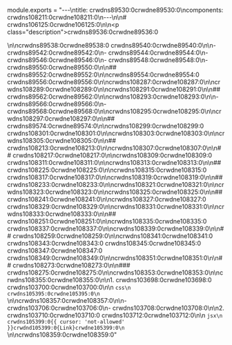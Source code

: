 module.exports = "---\ntitle: crwdns89530:0crwdne89530:0\ncomponents: crwdns108211:0crwdne108211:0\n---\n\n# crwdns106125:0crwdne106125:0\n\n<p class=\"description\">crwdns89536:0crwdne89536:0</p>\n\ncrwdns89538:0crwdne89538:0 crwdns89540:0crwdne89540:0\n\n- crwdns89542:0crwdne89542:0\n- crwdns89544:0crwdne89544:0\n- crwdns89546:0crwdne89546:0\n- crwdns89548:0crwdne89548:0\n- crwdns89550:0crwdne89550:0\n\n## crwdns89552:0crwdne89552:0\n\ncrwdns89554:0crwdne89554:0 crwdns89556:0crwdne89556:0\n\ncrwdns108287:0crwdne108287:0\n\ncrwdns108289:0crwdne108289:0\n\ncrwdns108291:0crwdne108291:0\n\n## crwdns89562:0crwdne89562:0\n\ncrwdns108293:0crwdne108293:0\n\n- crwdns89566:0crwdne89566:0\n- crwdns89568:0crwdne89568:0\n\ncrwdns108295:0crwdne108295:0\n\ncrwdns108297:0crwdne108297:0\n\n## crwdns89574:0crwdne89574:0\n\ncrwdns108299:0crwdne108299:0 crwdns108301:0crwdne108301:0\n\ncrwdns108303:0crwdne108303:0\n\ncrwdns108305:0crwdne108305:0\n\n## crwdns108213:0crwdne108213:0\n\ncrwdns108307:0crwdne108307:0\n\n## crwdns108217:0crwdne108217:0\n\ncrwdns108309:0crwdne108309:0 crwdns108311:0crwdne108311:0\n\ncrwdns108313:0crwdne108313:0\n\n## crwdns108225:0crwdne108225:0\n\ncrwdns108315:0crwdne108315:0 crwdns108317:0crwdne108317:0\n\ncrwdns108319:0crwdne108319:0\n\n## crwdns108233:0crwdne108233:0\n\ncrwdns108321:0crwdne108321:0\n\ncrwdns108323:0crwdne108323:0\n\ncrwdns108325:0crwdne108325:0\n\n## crwdns108241:0crwdne108241:0\n\ncrwdns108327:0crwdne108327:0 crwdns108329:0crwdne108329:0\n\ncrwdns108331:0crwdne108331:0\n\ncrwdns108333:0crwdne108333:0\n\n## crwdns108251:0crwdne108251:0\n\ncrwdns108335:0crwdne108335:0 crwdns108337:0crwdne108337:0\n\ncrwdns108339:0crwdne108339:0\n\n## crwdns108259:0crwdne108259:0\n\ncrwdns108341:0crwdne108341:0 crwdns108343:0crwdne108343:0 crwdns108345:0crwdne108345:0 crwdns108347:0crwdne108347:0 crwdns108349:0crwdne108349:0\n\ncrwdns108351:0crwdne108351:0\n\n## crwdns108273:0crwdne108273:0\n\n### crwdns108275:0crwdne108275:0\n\ncrwdns108353:0crwdne108353:0\n\ncrwdns108355:0crwdne108355:0\n\n1. crwdns103698:0crwdne103698:0 crwdns103700:0crwdne103700:0\n\n  ```css\n  crwdns105395:0crwdne105395:0\n  ```\n\ncrwdns108357:0crwdne108357:0\n\n- crwdns103706:0crwdne103706:0\n- crwdns103708:0crwdne103708:0\n\n2. crwdns103710:0crwdne103710:0 crwdns103712:0crwdne103712:0\n\n  ```jsx\n  crwdns105399:0{{ cursor: 'not-allowed' }}crwdnd105399:0{Link}crwdne105399:0\n  ```\n\ncrwdns108359:0crwdne108359:0"